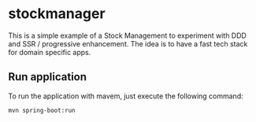 # stockmanager

This is a simple example of a Stock Management to experiment with DDD and SSR / progressive enhancement.
The idea is to have a fast tech stack for domain specific apps.

## Run application

To run the application with mavem, just execute the following command:

```mvn spring-boot:run```

